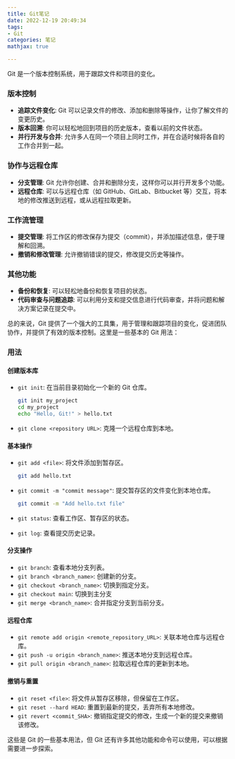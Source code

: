 ```yaml
---
title: Git笔记
date: 2022-12-19 20:49:34
tags:
- Git
categories: 笔记
mathjax: true

---
```


Git 是一个版本控制系统，用于跟踪文件和项目的变化。

<!-- more -->

### 版本控制

- **追踪文件变化**: Git 可以记录文件的修改、添加和删除等操作，让你了解文件的变更历史。
- **版本回溯**: 你可以轻松地回到项目的历史版本，查看以前的文件状态。
- **并行开发与合并**: 允许多人在同一个项目上同时工作，并在合适时候将各自的工作合并到一起。

### 协作与远程仓库

- **分支管理**: Git 允许你创建、合并和删除分支，这样你可以并行开发多个功能。
- **远程仓库**: 可以与远程仓库（如 GitHub、GitLab、Bitbucket 等）交互，将本地的修改推送到远程，或从远程拉取更新。

### 工作流管理

- **提交管理**: 将工作区的修改保存为提交（commit），并添加描述信息，便于理解和回溯。
- **撤销和修改管理**: 允许撤销错误的提交，修改提交历史等操作。

### 其他功能

- **备份和恢复**: 可以轻松地备份和恢复项目的状态。
- **代码审查与问题追踪**: 可以利用分支和提交信息进行代码审查，并将问题和解决方案记录在提交中。

总的来说，Git 提供了一个强大的工具集，用于管理和跟踪项目的变化，促进团队协作，并提供了有效的版本控制。这里是一些基本的 Git 用法：

### 用法

#### 创建版本库
- `git init`: 在当前目录初始化一个新的 Git 仓库。

  ```bash
  git init my_project
  cd my_project
  echo "Hello, Git!" > hello.txt
  ```

- `git clone <repository URL>`: 克隆一个远程仓库到本地。

#### 基本操作
- `git add <file>`: 将文件添加到暂存区。

  ```bash
  git add hello.txt
  ```

- `git commit -m "commit message"`: 提交暂存区的文件变化到本地仓库。

  ```bash
  git commit -m "Add hello.txt file"
  ```

- `git status`: 查看工作区、暂存区的状态。

- `git log`: 查看提交历史记录。

#### 分支操作
- `git branch`: 查看本地分支列表。
- `git branch <branch_name>`: 创建新的分支。
- `git checkout <branch_name>`: 切换到指定分支。
- `git checkout main`: 切换到主分支 
- `git merge <branch_name>`: 合并指定分支到当前分支。

#### 远程仓库
- `git remote add origin <remote_repository_URL>`: 关联本地仓库与远程仓库。
- `git push -u origin <branch_name>`: 推送本地分支到远程仓库。
- `git pull origin <branch_name>`: 拉取远程仓库的更新到本地。

#### 撤销与重置
- `git reset <file>`: 将文件从暂存区移除，但保留在工作区。
- `git reset --hard HEAD`: 重置到最新的提交，丢弃所有本地修改。
- `git revert <commit_SHA>`: 撤销指定提交的修改，生成一个新的提交来撤销该修改。

这些是 Git 的一些基本用法，但 Git 还有许多其他功能和命令可以使用，可以根据需要进一步探索。
